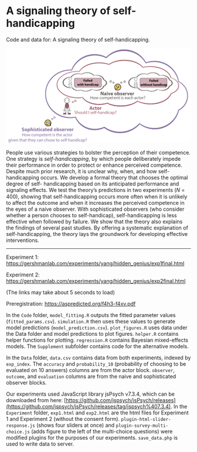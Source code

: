 # A signaling theory of self-handicapping
Code and data for: A signaling theory of self-handicapping.

<div align="center"><img src="Figures/theory_schematic.png" alt="Theory Schematic" width="600" /></div>

People use various strategies to bolster the perception of their competence. One strategy is
<i>self-handicapping</i>, by which people deliberately impede their performance in order to protect or
enhance perceived competence. Despite much prior research, it is unclear why, when, and how
self-handicapping occurs. We develop a formal theory that chooses the optimal degree of self-
handicapping based on its anticipated performance and signaling effects. We test the theory’s
predictions in two experiments (𝑁 = 400), showing that self-handicapping occurs more often
when it is unlikely to affect the outcome and when it increases the perceived competence in the
eyes of a naive observer. With sophisticated observers (who consider whether a person chooses
to self-handicap), self-handicapping is less effective when followed by failure. We show that the
theory also explains the findings of several past studies. By offering a systematic explanation
of self-handicapping, the theory lays the groundwork for developing effective interventions.

<hr>

Experiment 1: https://gershmanlab.com/experiments/yang/hidden_genius/exp1final.html

Experiment 2: https://gershmanlab.com/experiments/yang/hidden_genius/exp2final.html

(The links may take about 5 seconds to load)

Preregistration: https://aspredicted.org/f4h3-f4xv.pdf

In the `Code` folder, `model_fitting.R` outputs the fitted parameter values (`fitted_params.csv`). `simulation.R` then uses these values to generate model predictions (`model_prediction.csv`). `plot_figures.R` uses data under the Data folder and model predictions to plot figures. `helper.R` contains helper functions for plotting. `regression.R` contains Bayesian mixed-effects models. The `Supplement` subfolder contains code for the alternative models.

In the `Data` folder, `data.csv` contains data from both experiments, indexed by `exp_index`. The `accuracy` and `probability_10` (probability of choosing to be evaluated on 10 answers) columns are from the actor block. `observer`, `outcome`, and `evaluation` columns are from the naive and sophisticated observer blocks.

Our experiments used JavaScript library jsPsych v7.3.4, which can be downloaded from here: [https://github.com/jspsych/jsPsych/releases](https://github.com/jspsych/jsPsych/releases/tag/jspsych%407.3.4). In the `Experiment` folder, `exp1.html` and `exp2.html` are the html files for Experiment 1 and Experiment 2 (without the consent form). 
`plugin-html-slider-response.js` (shows four sliders at once) and `plugin-survey-multi-choice.js` (adds figure to the left of the multi-choice questions) were modified plugins for the purposes of our experiments. `save_data.php` is used to write data to server.
